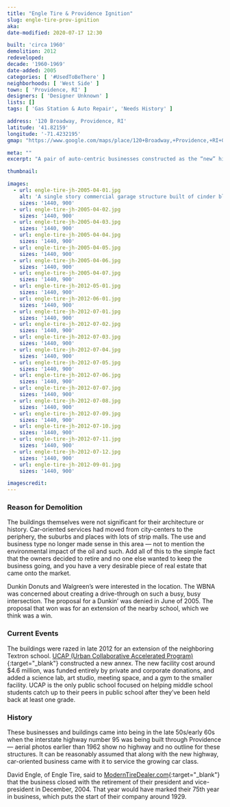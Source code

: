 ```yaml
---
title: "Engle Tire & Providence Ignition"
slug: engle-tire-prov-ignition
aka: 
date-modified: 2020-07-17 12:30

built: 'circa 1960'
demolition: 2012
redeveloped: 
decade: '1960-1969'
date-added: 2005
categories: [ '#UsedToBeThere' ]
neighborhoods: [ 'West Side' ]
town: [ 'Providence, RI' ]
designers: [ 'Designer Unknown' ]
lists: []
tags: [ 'Gas Station & Auto Repair', 'Needs History' ]

address: '120 Broadway, Providence, RI'
latitude: '41.82159'
longitude: '-71.4232195'
gmap: "https://www.google.com/maps/place/120+Broadway,+Providence,+RI+02903/@41.82159,-71.4232195,17z/data=!3m1!4b1!4m5!3m4!1s0x89e4450cd7d5f87f:0x4f93dc080d79124c!8m2!3d41.82159!4d-71.4210308"

meta: ""
excerpt: "A pair of auto-centric businesses constructed as the “new” highway was carved through Providence in the 50s/60s."

thumbnail: 

images:
  - url: engle-tire-jh-2005-04-01.jpg
    alt: 'A single story commercial garage structure built of cinder block and yellow brick. The Broadway facing façade was a plate glass and green enamel panel storefront. Much of the Service Road facing side was also garage door bays. The Providence Ignition building was faced with light blue enamel panels and had three garage doors as well as a commercial steel door frame customer entrance. Both buildings had large plastic letters across the top of the Broadway side.'
    sizes: '1440, 900'
  - url: engle-tire-jh-2005-04-02.jpg
    sizes: '1440, 900'
  - url: engle-tire-jh-2005-04-03.jpg
    sizes: '1440, 900'
  - url: engle-tire-jh-2005-04-04.jpg
    sizes: '1440, 900'
  - url: engle-tire-jh-2005-04-05.jpg
    sizes: '1440, 900'
  - url: engle-tire-jh-2005-04-06.jpg
    sizes: '1440, 900'
  - url: engle-tire-jh-2005-04-07.jpg
    sizes: '1440, 900'
  - url: engle-tire-jh-2012-05-01.jpg
    sizes: '1440, 900'
  - url: engle-tire-jh-2012-06-01.jpg
    sizes: '1440, 900'
  - url: engle-tire-jh-2012-07-01.jpg
    sizes: '1440, 900'
  - url: engle-tire-jh-2012-07-02.jpg
    sizes: '1440, 900'
  - url: engle-tire-jh-2012-07-03.jpg
    sizes: '1440, 900'
  - url: engle-tire-jh-2012-07-04.jpg
    sizes: '1440, 900'
  - url: engle-tire-jh-2012-07-05.jpg
    sizes: '1440, 900'
  - url: engle-tire-jh-2012-07-06.jpg
    sizes: '1440, 900'
  - url: engle-tire-jh-2012-07-07.jpg
    sizes: '1440, 900'
  - url: engle-tire-jh-2012-07-08.jpg
    sizes: '1440, 900'
  - url: engle-tire-jh-2012-07-09.jpg
    sizes: '1440, 900'
  - url: engle-tire-jh-2012-07-10.jpg
    sizes: '1440, 900'
  - url: engle-tire-jh-2012-07-11.jpg
    sizes: '1440, 900'
  - url: engle-tire-jh-2012-07-12.jpg
    sizes: '1440, 900'
  - url: engle-tire-jh-2012-09-01.jpg
    sizes: '1440, 900'

imagescredit: 
---
```


### Reason for Demolition

The buildings themselves were not significant for their architecture or history. Car-oriented services had moved from city-centers to the periphery, the suburbs and places with lots of strip malls. The use and business type no longer made sense in this area — not to mention the environmental impact of the oil and such. Add all of this to the simple fact that the owners decided to retire and no one else wanted to keep the business going, and you have a very desirable piece of real estate that came onto the market. 

Dunkin Donuts and Walgreen’s were interested in the location. The WBNA was concerned about creating a drive-through on such a busy, busy intersection. The proposal for a Dunkin’ was denied in June of 2005. The proposal that won was for an extension of the nearby school, which we think was a win. 


### Current Events

The buildings were razed in late 2012 for an extension of the neighboring Textron school. [UCAP (Urban Collaborative Accelerated Program)](//www.ucap.org){:target="_blank"} constructed a new annex. The new facility cost around $4.6 million, was funded entirely by private and corporate donations, and added a science lab, art studio, meeting space, and a gym to the smaller facility. UCAP is the only public school focused on helping middle school students catch up to their peers in public school after they’ve been held back at least one grade. 


### History

These businesses and buildings came into being in the late 50s/early 60s when the interstate highway number 95 was being built through Providence — aerial photos earlier than 1962 show no highway and no outline for these structures. It can be reasonably assumed that along with the new highway, car-oriented business came with it to service the growing car class. 

David Engle, of Engle Tire, said to [ModernTireDealer.com](//www.moderntiredealer.com/13907/engle-tire-calls-it-quits){:target="_blank"} that the business closed with the retirement of their president and vice-president in December, 2004. That year would have marked their 75th year in business, which puts the start of their company around 1929. 
